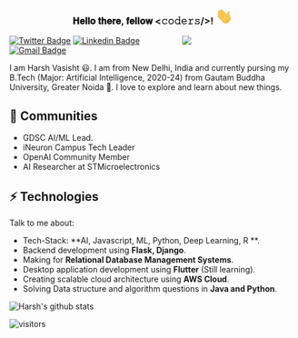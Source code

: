 <h3 align="center"> 𝐇𝐞𝐥𝐥𝐨 𝐭𝐡𝐞𝐫𝐞, 𝐟𝐞𝐥𝐥𝐨𝐰 <𝚌𝚘𝚍𝚎𝚛𝚜/>! <img src="https://raw.githubusercontent.com/ABSphreak/ABSphreak/master/gifs/Hi.gif" width="30px"></h3>
<!-- Heading -->
<!-- <h3 align="center"><img src = "https://raw.githubusercontent.com/MartinHeinz/MartinHeinz/master/wave.gif" width = 30px> Hi there! I'm Harsh Vasisht</h3> -->

<!-- Profile Views -->
<!-- 
<p align="left"> <img src="https://komarev.com/ghpvc/?username=DamnIt-Harsh&label=Profile%20views&color=0e75b6&style=flat" alt="isrealodejobi" />
</p>

<p align="center">
  <a href="https://www.linkedin.com/in/HarshVasisht/">LinkedIn</a> •
  <a href="https://twitter.com/HarshVasisht">Twitter</a>
</p>
 -->


<img align='right' src='https://user-images.githubusercontent.com/5713670/87202985-820dcb80-c2b6-11ea-9f56-7ec461c497c3.gif' width='200"'>

[![Twitter Badge](https://img.shields.io/badge/-@HarshVasisht-1ca0f1?style=flat-square&labelColor=1ca0f1&logo=twitter&logoColor=white&link=https://twitter.com/HarshVasisht)](https://twitter.com/HarshVasisht) [![Linkedin Badge](https://img.shields.io/badge/-HarshVasisht-blue?style=flat-square&logo=Linkedin&logoColor=white&link=https://www.linkedin.com/in/HarshVasisht/)](https://www.linkedin.com/in/HarshVasisht/) [![Gmail Badge](https://img.shields.io/badge/-HarryVasisht@gmail.com-c14438?style=flat-square&logo=Gmail&logoColor=white&link=mailto:HarryVasisht@gmail.com)](mailto:HarryVasisht@gmail.com)

I am Harsh Vasisht 😃. I am from New Delhi, India and currently pursing my B.Tech (Major: Artificial Intelligence, 2020-24) from Gautam Buddha University, Greater Noida 🏫. I love to explore and learn about new things.
## 👯 Communities
* GDSC AI/ML Lead.
* iNeuron Campus Tech Leader
* OpenAI Community Member
* AI Researcher at STMicroelectronics
## ⚡ Technologies
Talk to me about:
- Tech-Stack: **AI, Javascript, ML, Python, Deep Learning, R **.
- Backend development using **Flask, Django**.
- Making for **Relational Database Management Systems**.
- Desktop application development using **Flutter** (Still learning).
- Creating scalable cloud architecture using **AWS Cloud**.
- Solving Data structure and algorithm questions in **Java and Python**.

![Harsh's github stats](https://github-readme-stats.vercel.app/api?username=DamnIt-Harsh&hide=["issues"]&show_icons=true)

![visitors](https://visitor-badge.glitch.me/badge?page_id=DamnIt-Harsh.DamnIt-Harsh)

